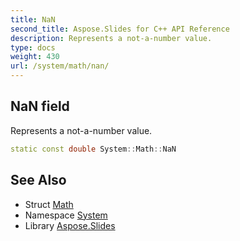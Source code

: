 ```yaml
---
title: NaN
second_title: Aspose.Slides for C++ API Reference
description: Represents a not-a-number value.
type: docs
weight: 430
url: /system/math/nan/
---
```

## NaN field


Represents a not-a-number value.

```cpp
static const double System::Math::NaN
```

## See Also

* Struct [Math](../)
* Namespace [System](../../)
* Library [Aspose.Slides](../../../)